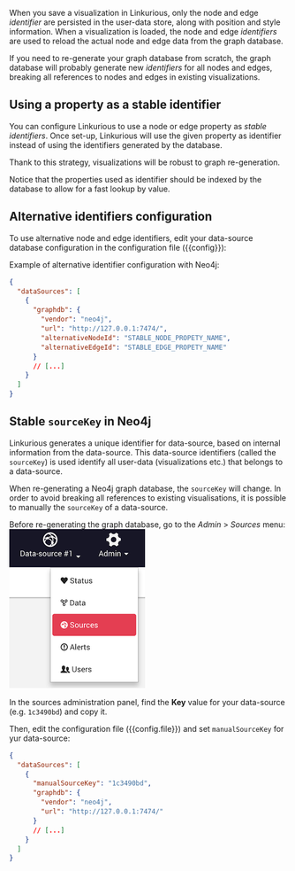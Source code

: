
When you save a visualization in Linkurious, only the node and edge *identifier* are persisted in the user-data store,
along with position and style information.
When a visualization is loaded, the node and edge *identifiers* are used to reload the actual node and edge data from the graph database.

If you need to re-generate your graph database from scratch,
the graph database will probably generate new *identifiers* for all nodes and edges,
breaking all references to nodes and edges in existing visualizations.

## Using a property as a stable identifier

You can configure Linkurious to use a node or edge property as *stable identifiers*.
Once set-up, Linkurious will use the given property as identifier instead of using the identifiers generated by the database.

Thank to this strategy, visualizations will be robust to graph re-generation.

Notice that the properties used as identifier should be indexed by the database to allow for a fast lookup by value.

## Alternative identifiers configuration

To use alternative node and edge identifiers,
edit your data-source database configuration in the configuration file ({{config}}):

Example of alternative identifier configuration with Neo4j:
```json
{
  "dataSources": [
    {
      "graphdb": {
        "vendor": "neo4j",
        "url": "http://127.0.0.1:7474/",
        "alternativeNodeId": "STABLE_NODE_PROPETY_NAME",
        "alternativeEdgeId": "STABLE_EDGE_PROPETY_NAME"
      }
      // [...]
    }
  ]
}
```

## Stable `sourceKey` in Neo4j

Linkurious generates a unique identifier for data-source, based on internal information from the data-source.
This data-source identifiers (called the `sourceKey`) is used identify all user-data (visualizations etc.)
that belongs to a data-source.

When re-generating a Neo4j graph database, the `sourceKey` will change.
In order to avoid breaking all references to existing visualisations, 
it is possible to manually the `sourceKey` of a data-source.

Before re-generating the graph database, go to the *Admin* > *Sources* menu:
![sources admin menu](menu-sources.png)

In the sources administration panel, find the **Key** value for your data-source (e.g. `1c3490bd`) and copy it.
 
Then, edit the configuration file ({{config.file}}) 
and set `manualSourceKey` for yur data-source:
```json
{
  "dataSources": [
    {
      "manualSourceKey": "1c3490bd",
      "graphdb": {
        "vendor": "neo4j",
        "url": "http://127.0.0.1:7474/"
      }
      // [...]
    }
  ]
}
```

